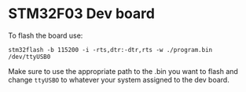 # STM32F03 Dev board


To flash the board use:

`stm32flash -b 115200 -i -rts,dtr:-dtr,rts -w ./program.bin /dev/ttyUSB0`

Make sure to use the appropriate path to the .bin you want to flash and change `ttyUSBO` to whatever your system assigned to the dev board.